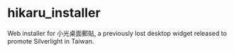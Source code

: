 # hikaru_installer
Web installer for 小光桌面郵貼, a previously lost desktop widget released to promote Silverlight in Taiwan.
